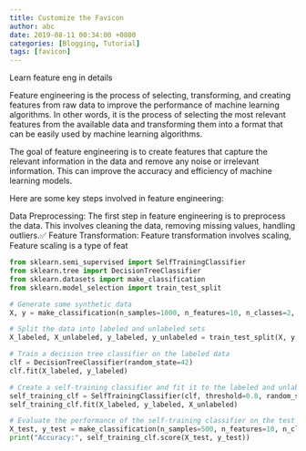 ```yaml
---
title: Customize the Favicon
author: abc
date: 2019-08-11 00:34:00 +0800
categories: [Blogging, Tutorial]
tags: [favicon]
---
```



Learn feature eng in details

Feature engineering is the process of selecting, transforming, and creating features from raw data to improve the performance of machine learning algorithms. In other words, it is the process of selecting the most relevant features from the available data and transforming them into a format that can be easily used by machine learning algorithms.

The goal of feature engineering is to create features that capture the relevant information in the data and remove any noise or irrelevant information. This can improve the accuracy and efficiency of machine learning models.

Here are some key steps involved in feature engineering:

Data Preprocessing: The first step in feature engineering is to preprocess the data. This involves 
	 cleaning the  data, 
	removing missing values, 
	handling outliers.✅ 
Feature Transformation: Feature transformation involves 
	scaling, 
Feature scaling is a type of feat


```python
from sklearn.semi_supervised import SelfTrainingClassifier
from sklearn.tree import DecisionTreeClassifier
from sklearn.datasets import make_classification
from sklearn.model_selection import train_test_split

# Generate some synthetic data
X, y = make_classification(n_samples=1000, n_features=10, n_classes=2, random_state=42)

# Split the data into labeled and unlabeled sets
X_labeled, X_unlabeled, y_labeled, y_unlabeled = train_test_split(X, y, test_size=0.5, stratify=y, random_state=42)

# Train a decision tree classifier on the labeled data
clf = DecisionTreeClassifier(random_state=42)
clf.fit(X_labeled, y_labeled)

# Create a self-training classifier and fit it to the labeled and unlabeled data
self_training_clf = SelfTrainingClassifier(clf, threshold=0.8, random_state=42)
self_training_clf.fit(X_labeled, y_labeled, X_unlabeled)

# Evaluate the performance of the self-training classifier on the test set
X_test, y_test = make_classification(n_samples=500, n_features=10, n_classes=2, random_state=42)
print("Accuracy:", self_training_clf.score(X_test, y_test))
```
